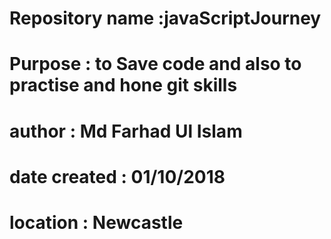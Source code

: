 # Repository name :javaScriptJourney
# Purpose : to Save code and also to practise and hone git skills
# author : Md Farhad Ul Islam
# date created : 01/10/2018
# location : Newcastle